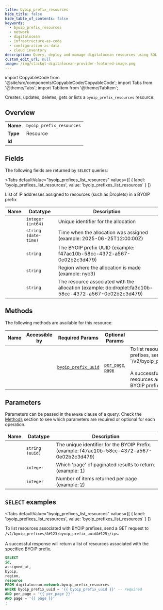 ```yaml
--- 
title: byoip_prefix_resources
hide_title: false
hide_table_of_contents: false
keywords:
  - byoip_prefix_resources
  - network
  - digitalocean
  - infrastructure-as-code
  - configuration-as-data
  - cloud inventory
description: Query, deploy and manage digitalocean resources using SQL
custom_edit_url: null
image: /img/stackql-digitalocean-provider-featured-image.png
---
```


import CopyableCode from '@site/src/components/CopyableCode/CopyableCode';
import Tabs from '@theme/Tabs';
import TabItem from '@theme/TabItem';

Creates, updates, deletes, gets or lists a <code>byoip_prefix_resources</code> resource.

## Overview
<table><tbody>
<tr><td><b>Name</b></td><td><code>byoip_prefix_resources</code></td></tr>
<tr><td><b>Type</b></td><td>Resource</td></tr>
<tr><td><b>Id</b></td><td><CopyableCode code="digitalocean.network.byoip_prefix_resources" /></td></tr>
</tbody></table>

## Fields

The following fields are returned by `SELECT` queries:

<Tabs
    defaultValue="byoip_prefixes_list_resources"
    values={[
        { label: 'byoip_prefixes_list_resources', value: 'byoip_prefixes_list_resources' }
    ]}
>
<TabItem value="byoip_prefixes_list_resources">

List of IP addresses assigned to resources (such as Droplets) in a BYOIP prefix

<table>
<thead>
    <tr>
    <th>Name</th>
    <th>Datatype</th>
    <th>Description</th>
    </tr>
</thead>
<tbody>
<tr>
    <td><CopyableCode code="id" /></td>
    <td><code>integer (int64)</code></td>
    <td>Unique identifier for the allocation</td>
</tr>
<tr>
    <td><CopyableCode code="assigned_at" /></td>
    <td><code>string (date-time)</code></td>
    <td>Time when the allocation was assigned (example: 2025-06-25T12:00:00Z)</td>
</tr>
<tr>
    <td><CopyableCode code="byoip" /></td>
    <td><code>string</code></td>
    <td>The BYOIP prefix UUID (example: f47ac10b-58cc-4372-a567-0e02b2c3d479)</td>
</tr>
<tr>
    <td><CopyableCode code="region" /></td>
    <td><code>string</code></td>
    <td>Region where the allocation is made (example: nyc3)</td>
</tr>
<tr>
    <td><CopyableCode code="resource" /></td>
    <td><code>string</code></td>
    <td>The resource associated with the allocation (example: do:droplet:fa3c10b-58cc-4372-a567-0e02b2c3d479)</td>
</tr>
</tbody>
</table>
</TabItem>
</Tabs>

## Methods

The following methods are available for this resource:

<table>
<thead>
    <tr>
    <th>Name</th>
    <th>Accessible by</th>
    <th>Required Params</th>
    <th>Optional Params</th>
    <th>Description</th>
    </tr>
</thead>
<tbody>
<tr>
    <td><a href="#byoip_prefixes_list_resources"><CopyableCode code="byoip_prefixes_list_resources" /></a></td>
    <td><CopyableCode code="select" /></td>
    <td><a href="#parameter-byoip_prefix_uuid"><code>byoip_prefix_uuid</code></a></td>
    <td><a href="#parameter-per_page"><code>per_page</code></a>, <a href="#parameter-page"><code>page</code></a></td>
    <td>To list resources associated with BYOIP prefixes, send a GET request to `/v2/byoip_prefixes/&#123;byoip_prefix_uuid&#125;/ips`.<br /><br />A successful response will return a list of resources associated with the specified BYOIP prefix.<br /></td>
</tr>
</tbody>
</table>

## Parameters

Parameters can be passed in the `WHERE` clause of a query. Check the [Methods](#methods) section to see which parameters are required or optional for each operation.

<table>
<thead>
    <tr>
    <th>Name</th>
    <th>Datatype</th>
    <th>Description</th>
    </tr>
</thead>
<tbody>
<tr id="parameter-byoip_prefix_uuid">
    <td><CopyableCode code="byoip_prefix_uuid" /></td>
    <td><code>string (uuid)</code></td>
    <td>The unique identifier for the BYOIP Prefix. (example: f47ac10b-58cc-4372-a567-0e02b2c3d479)</td>
</tr>
<tr id="parameter-page">
    <td><CopyableCode code="page" /></td>
    <td><code>integer</code></td>
    <td>Which 'page' of paginated results to return. (example: 1)</td>
</tr>
<tr id="parameter-per_page">
    <td><CopyableCode code="per_page" /></td>
    <td><code>integer</code></td>
    <td>Number of items returned per page (example: 2)</td>
</tr>
</tbody>
</table>

## `SELECT` examples

<Tabs
    defaultValue="byoip_prefixes_list_resources"
    values={[
        { label: 'byoip_prefixes_list_resources', value: 'byoip_prefixes_list_resources' }
    ]}
>
<TabItem value="byoip_prefixes_list_resources">

To list resources associated with BYOIP prefixes, send a GET request to `/v2/byoip_prefixes/&#123;byoip_prefix_uuid&#125;/ips`.<br /><br />A successful response will return a list of resources associated with the specified BYOIP prefix.<br />

```sql
SELECT
id,
assigned_at,
byoip,
region,
resource
FROM digitalocean.network.byoip_prefix_resources
WHERE byoip_prefix_uuid = '{{ byoip_prefix_uuid }}' -- required
AND per_page = '{{ per_page }}'
AND page = '{{ page }}'
;
```
</TabItem>
</Tabs>
